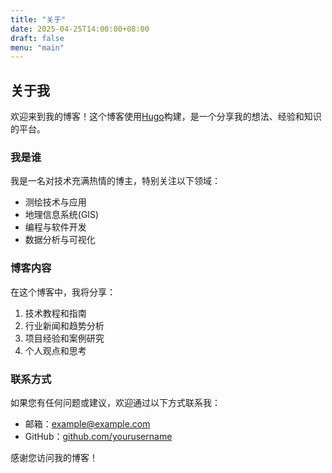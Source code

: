 ```yaml
---
title: "关于"
date: 2025-04-25T14:00:00+08:00
draft: false
menu: "main"
---
```


## 关于我

欢迎来到我的博客！这个博客使用[Hugo](https://gohugo.io/)构建，是一个分享我的想法、经验和知识的平台。

### 我是谁

我是一名对技术充满热情的博主，特别关注以下领域：

- 测绘技术与应用
- 地理信息系统(GIS)
- 编程与软件开发
- 数据分析与可视化

### 博客内容

在这个博客中，我将分享：

1. 技术教程和指南
2. 行业新闻和趋势分析
3. 项目经验和案例研究
4. 个人观点和思考

### 联系方式

如果您有任何问题或建议，欢迎通过以下方式联系我：

- 邮箱：example@example.com
- GitHub：[github.com/yourusername](https://github.com/yourusername)

感谢您访问我的博客！
